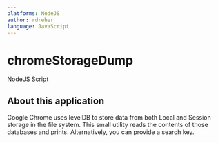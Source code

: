 ```yaml
---
platforms: NodeJS 
author: rdreher 
language: JavaScript 
---
```


# chromeStorageDump
NodeJS Script

## About this application
Google Chrome uses levelDB to store data from both Local and Session storage in the file system. This small utility reads the contents of those databases and prints. Alternatively, you can provide a search key.


